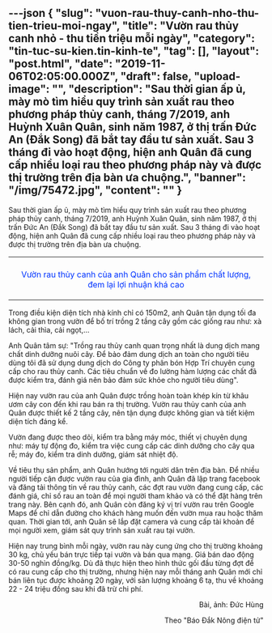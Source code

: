 ---json
{
    "slug": "vuon-rau-thuy-canh-nho-thu-tien-trieu-moi-ngay",
    "title": "Vườn rau thủy canh nhỏ - thu tiền triệu mỗi ngày",
    "category": "tin-tuc-su-kien.tin-kinh-te",
    "tag": [],
    "layout": "post.html",
    "date": "2019-11-06T02:05:00.000Z",
    "draft": false,
    "upload-image": "",
    "description": "Sau thời gian ấp ủ, mày mò tìm hiểu quy trình sản xuất rau theo phương pháp thủy canh, tháng 7/2019, anh Huỳnh Xuân Quân, sinh năm 1987, ở thị trấn Đức An (Đắk Song) đã bắt tay đầu tư sản xuất. Sau 3 tháng đi vào hoạt động, hiện anh Quân đã cung cấp nhiều loại rau theo phương pháp này và được thị trường trên địa bàn ưa chuộng.",
    "banner": "/img/75472.jpg",
    "__content__": ""
}
---
<p>Sau thời gian ấp ủ, m&agrave;y m&ograve; t&igrave;m hiểu quy tr&igrave;nh sản xuất rau theo phương ph&aacute;p thủy canh, th&aacute;ng 7/2019, anh Huỳnh Xu&acirc;n Qu&acirc;n, sinh năm 1987, ở thị trấn Đức An (Đắk Song) đ&atilde; bắt tay đầu tư sản xuất. Sau 3 th&aacute;ng đi v&agrave;o hoạt động, hiện anh Qu&acirc;n đ&atilde; cung cấp nhiều loại rau theo phương ph&aacute;p n&agrave;y v&agrave; được thị trường tr&ecirc;n địa b&agrave;n ưa chuộng.</p>

<table align="center">
	<tbody>
		<tr>
			<td><img alt="" src="http://www.baodaknong.org.vn/database/image/2019/11/05/3171-KT-1.jpg" /></td>
		</tr>
		<tr>
			<td>
			<p style="text-align:center"><span style="color:#0033ff">Vườn rau thủy canh của anh Qu&acirc;n cho sản phẩm chất lượng, đem lại lợi nhuận kh&aacute; cao</span></p>
			</td>
		</tr>
	</tbody>
</table>

<p>Trong điều kiện diện t&iacute;ch nh&agrave; k&iacute;nh chỉ c&oacute; 150m2, anh Qu&acirc;n tận dụng tối đa kh&ocirc;ng gian trong vườn để bố tr&iacute; trồng 2 tầng c&acirc;y gồm c&aacute;c giống rau như: x&agrave; l&aacute;ch, cải th&igrave;a, cải ngọt,&hellip;</p>

<p>Anh Qu&acirc;n t&acirc;m sự: &quot;Trồng rau thủy canh quan trọng nhất l&agrave; dung dịch mang chất dinh dưỡng nu&ocirc;i c&acirc;y. Để bảo đảm dung dịch an to&agrave;n cho người ti&ecirc;u d&ugrave;ng t&ocirc;i đ&atilde; sử dụng dung dịch do C&ocirc;ng ty ph&acirc;n b&oacute;n Hợp Tr&iacute; chuy&ecirc;n cung cấp cho rau thủy canh. C&aacute;c ti&ecirc;u chuẩn về đo lường h&agrave;m lượng c&aacute;c chất đ&atilde; được kiểm tra, đ&aacute;nh gi&aacute; n&ecirc;n bảo đảm sức khỏe cho người ti&ecirc;u d&ugrave;ng&quot;.</p>

<p>Hiện nay vườn rau của anh Qu&acirc;n được trồng ho&agrave;n to&agrave;n kh&eacute;p k&iacute;n từ kh&acirc;u ươm c&acirc;y con đến khi rau b&aacute;n ra thị trường. Vườn rau thủy canh của anh Qu&acirc;n được thiết kế 2 tầng c&acirc;y, n&ecirc;n tận dụng được kh&ocirc;ng gian v&agrave; tiết kiệm diện t&iacute;ch đ&aacute;ng kể.</p>

<p>Vườn đang được theo d&otilde;i, kiểm tra bằng m&aacute;y m&oacute;c, thiết vị chuy&ecirc;n dụng như: m&aacute;y tự động đo, kiểm tra việc cung cấp c&aacute;c dinh dưỡng cho c&acirc;y qua rễ; m&aacute;y đo, kiểm tra dinh dưỡng, gi&aacute;m s&aacute;t nhiệt độ.</p>

<p>Về ti&ecirc;u thụ sản phẩm, anh Qu&acirc;n hướng tới người d&acirc;n tr&ecirc;n địa b&agrave;n. Để nhiều người tiếp cận được vườn rau của gia đ&igrave;nh, anh Qu&acirc;n đ&atilde; lập trang facebook v&agrave; đăng tải th&ocirc;ng tin về rau thủy canh, c&aacute;c đợt rau vườn đang cung cấp, c&aacute;c đ&aacute;nh gi&aacute;, chỉ số rau an to&agrave;n để mọi người tham khảo v&agrave; c&oacute; thể đặt h&agrave;ng tr&ecirc;n trang n&agrave;y. B&ecirc;n cạnh đ&oacute;, anh Qu&acirc;n c&ograve;n đăng k&yacute; vị tr&iacute; vườn rau tr&ecirc;n Google Maps để chỉ dẫn đường cho kh&aacute;ch h&agrave;ng muốn đến vườn mua rau hoặc thăm quan. Thời gian tới, anh Qu&acirc;n sẽ lắp đặt camera v&agrave; cung cấp t&agrave;i khoản để mọi người xem, gi&aacute;m s&aacute;t quy tr&igrave;nh sản xuất rau tại vườn.</p>

<p>Hiện nay trung b&igrave;nh mỗi ng&agrave;y, vườn rau n&agrave;y cung ứng cho thị trường khoảng 30 kg, chủ yếu b&aacute;n trực tiếp tại vườn v&agrave; b&aacute;n qua mạng. Gi&aacute; b&aacute;n dao động 30-50 ngh&igrave;n đồng/kg. D&ugrave; đ&atilde; thực hiện theo h&igrave;nh thức gối đầu từng đợt để c&oacute; rau cung cấp cho thị trường, nhưng hiện nay mỗi th&aacute;ng anh Qu&acirc;n mới chỉ b&aacute;n li&ecirc;n tục được khoảng 20 ng&agrave;y, với sản lượng khoảng 6 tạ, thu về khoảng 22 - 24 triệu đồng sau khi đ&atilde; trừ chi ph&iacute;.</p>

<p style="text-align:right">B&agrave;i, ảnh: Đức H&ugrave;ng</p>

<p style="text-align:right">Theo &quot;B&aacute;o Đắk N&ocirc;ng điện tử&quot;</p>
